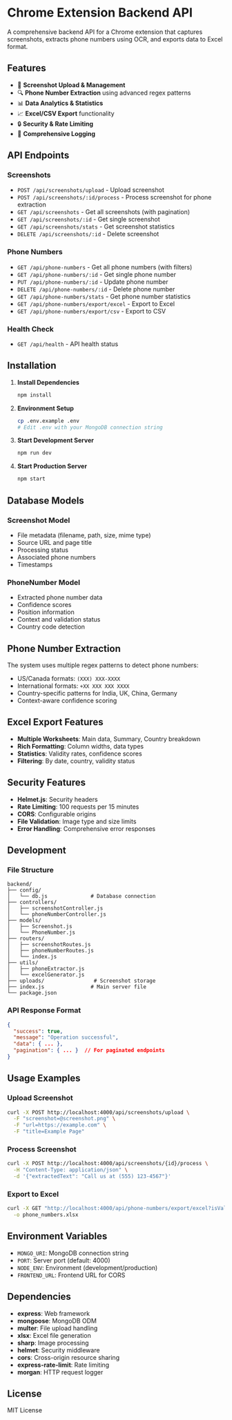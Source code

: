 # Chrome Extension Backend API

A comprehensive backend API for a Chrome extension that captures screenshots, extracts phone numbers using OCR, and exports data to Excel format.

## Features

- 📸 **Screenshot Upload & Management**
- 🔍 **Phone Number Extraction** using advanced regex patterns
- 📊 **Data Analytics & Statistics**
- 📈 **Excel/CSV Export** functionality
- 🔒 **Security & Rate Limiting**
- 📝 **Comprehensive Logging**

## API Endpoints

### Screenshots
- `POST /api/screenshots/upload` - Upload screenshot
- `POST /api/screenshots/:id/process` - Process screenshot for phone extraction
- `GET /api/screenshots` - Get all screenshots (with pagination)
- `GET /api/screenshots/:id` - Get single screenshot
- `GET /api/screenshots/stats` - Get screenshot statistics
- `DELETE /api/screenshots/:id` - Delete screenshot

### Phone Numbers
- `GET /api/phone-numbers` - Get all phone numbers (with filters)
- `GET /api/phone-numbers/:id` - Get single phone number
- `PUT /api/phone-numbers/:id` - Update phone number
- `DELETE /api/phone-numbers/:id` - Delete phone number
- `GET /api/phone-numbers/stats` - Get phone number statistics
- `GET /api/phone-numbers/export/excel` - Export to Excel
- `GET /api/phone-numbers/export/csv` - Export to CSV

### Health Check
- `GET /api/health` - API health status

## Installation

1. **Install Dependencies**
   ```bash
   npm install
   ```

2. **Environment Setup**
   ```bash
   cp .env.example .env
   # Edit .env with your MongoDB connection string
   ```

3. **Start Development Server**
   ```bash
   npm run dev
   ```

4. **Start Production Server**
   ```bash
   npm start
   ```

## Database Models

### Screenshot Model
- File metadata (filename, path, size, mime type)
- Source URL and page title
- Processing status
- Associated phone numbers
- Timestamps

### PhoneNumber Model
- Extracted phone number data
- Confidence scores
- Position information
- Context and validation status
- Country code detection

## Phone Number Extraction

The system uses multiple regex patterns to detect phone numbers:
- US/Canada formats: `(XXX) XXX-XXXX`
- International formats: `+XX XXX XXX XXXX`
- Country-specific patterns for India, UK, China, Germany
- Context-aware confidence scoring

## Excel Export Features

- **Multiple Worksheets**: Main data, Summary, Country breakdown
- **Rich Formatting**: Column widths, data types
- **Statistics**: Validity rates, confidence scores
- **Filtering**: By date, country, validity status

## Security Features

- **Helmet.js**: Security headers
- **Rate Limiting**: 100 requests per 15 minutes
- **CORS**: Configurable origins
- **File Validation**: Image type and size limits
- **Error Handling**: Comprehensive error responses

## Development

### File Structure
```
backend/
├── config/
│   └── db.js              # Database connection
├── controllers/
│   ├── screenshotController.js
│   └── phoneNumberController.js
├── models/
│   ├── Screenshot.js
│   └── PhoneNumber.js
├── routers/
│   ├── screenshotRoutes.js
│   ├── phoneNumberRoutes.js
│   └── index.js
├── utils/
│   ├── phoneExtractor.js
│   └── excelGenerator.js
├── uploads/                # Screenshot storage
├── index.js               # Main server file
└── package.json
```

### API Response Format
```json
{
  "success": true,
  "message": "Operation successful",
  "data": { ... },
  "pagination": { ... }  // For paginated endpoints
}
```

## Usage Examples

### Upload Screenshot
```bash
curl -X POST http://localhost:4000/api/screenshots/upload \
  -F "screenshot=@screenshot.png" \
  -F "url=https://example.com" \
  -F "title=Example Page"
```

### Process Screenshot
```bash
curl -X POST http://localhost:4000/api/screenshots/{id}/process \
  -H "Content-Type: application/json" \
  -d '{"extractedText": "Call us at (555) 123-4567"}'
```

### Export to Excel
```bash
curl -X GET "http://localhost:4000/api/phone-numbers/export/excel?isValid=true" \
  -o phone_numbers.xlsx
```

## Environment Variables

- `MONGO_URI`: MongoDB connection string
- `PORT`: Server port (default: 4000)
- `NODE_ENV`: Environment (development/production)
- `FRONTEND_URL`: Frontend URL for CORS

## Dependencies

- **express**: Web framework
- **mongoose**: MongoDB ODM
- **multer**: File upload handling
- **xlsx**: Excel file generation
- **sharp**: Image processing
- **helmet**: Security middleware
- **cors**: Cross-origin resource sharing
- **express-rate-limit**: Rate limiting
- **morgan**: HTTP request logger

## License

MIT License
